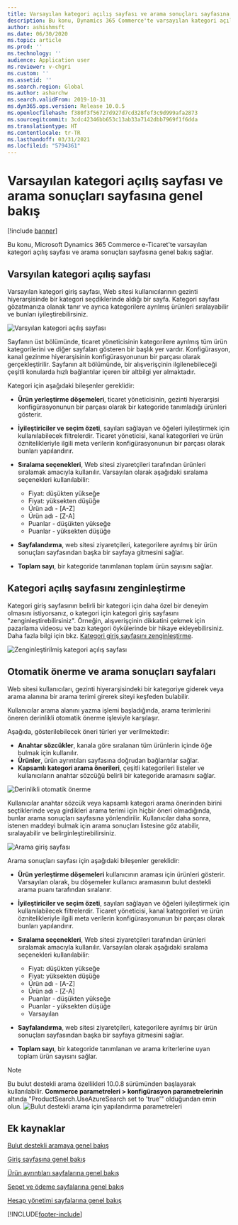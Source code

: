 ```yaml
---
title: Varsayılan kategori açılış sayfası ve arama sonuçları sayfasına genel bakış
description: Bu konu, Dynamics 365 Commerce'te varsayılan kategori açılış sayfası ve arama sonuçları sayfasına genel bakış sağlar.
author: ashishmsft
ms.date: 06/30/2020
ms.topic: article
ms.prod: ''
ms.technology: ''
audience: Application user
ms.reviewer: v-chgri
ms.custom: ''
ms.assetid: ''
ms.search.region: Global
ms.author: asharchw
ms.search.validFrom: 2019-10-31
ms.dyn365.ops.version: Release 10.0.5
ms.openlocfilehash: f380f3f56727d927d7cd328fef3c9d999afa2873
ms.sourcegitcommit: 3cdc42346bb653c13ab33a7142dbb7969f1f6dda
ms.translationtype: HT
ms.contentlocale: tr-TR
ms.lasthandoff: 03/31/2021
ms.locfileid: "5794361"
---
```

# <a name="default-category-landing-page-and-search-results-page-overview"></a>Varsayılan kategori açılış sayfası ve arama sonuçları sayfasına genel bakış

[!include [banner](includes/banner.md)]

Bu konu, Microsoft Dynamics 365 Commerce e-Ticaret'te varsayılan kategori açılış sayfası ve arama sonuçları sayfasına genel bakış sağlar.

## <a name="default-category-landing-page"></a>Varsyılan kategori açılış sayfası

Varsayılan kategori giriş sayfası, Web sitesi kullanıcılarının gezinti hiyerarşisinde bir kategori seçdiklerinde aldığı bir sayfa. Kategori sayfası gözatmanıza olanak tanır ve ayrıca kategorilere ayrılmış ürünleri sıralayabilir ve bunları iyileştirebilirsiniz.

![Varsyılan kategori açılış sayfası](./media/SimpleCategoryLandingDressCategory.png)

Sayfanın üst bölümünde, ticaret yöneticisinin kategorilere ayrılmış tüm ürün kategorilerini ve diğer sayfaları gösteren bir başlık yer vardır. Konfigürasyon, kanal gezinme hiyerarşisinin konfigürasyonunun bir parçası olarak gerçekleştirilir. Sayfanın alt bölümünde, bir alışverişçinin ilgilenebileceği çeşitli konularda hızlı bağlantılar içeren bir altbilgi yer almaktadır.

Kategori için aşağıdaki bileşenler gereklidir:

- **Ürün yerleştirme döşemeleri**, ticaret yöneticisinin, gezinti hiyerarşisi konfigürasyonunun bir parçası olarak bir kategoride tanımladığı ürünleri gösterir.
- **İyileştiriciler ve seçim özeti**, sayıları sağlayan ve öğeleri iyileştirmek için kullanılabilecek filtrelerdir. Ticaret yöneticisi, kanal kategorileri ve ürün öznitelikleriyle ilgili meta verilerin konfigürasyonunun bir parçası olarak bunları yapılandırır.
- **Sıralama seçenekleri**, Web sitesi ziyaretçileri tarafından ürünleri sıralamak amacıyla kullanılır. Varsayılan olarak aşağıdaki sıralama seçenekleri kullanılabilir:

    - Fiyat: düşükten yükseğe
    - Fiyat: yüksekten düşüğe
    - Ürün adı - \[A-Z\]
    - Ürün adı - \[Z-A\]
    - Puanlar - düşükten yükseğe
    - Puanlar - yüksekten düşüğe

- **Sayfalandırma**, web sitesi ziyaretçileri, kategorilere ayrılmış bir ürün sonuçları sayfasından başka bir sayfaya gitmesini sağlar.
- **Toplam sayı**, bir kategoride tanımlanan toplam ürün sayısını sağlar.

## <a name="enrich-a-category-landing-page"></a>Kategori açılış sayfasını zenginleştirme

Kategori giriş sayfasının belirli bir kategori için daha özel bir deneyim olmasını istiyorsanız, o kategori için kategori giriş sayfasını "zenginleştirebilirsiniz". Örneğin, alışverişçinin dikkatini çekmek için pazarlama videosu ve bazı kategori öykülerinde bir hikaye ekleyebilirsiniz. Daha fazla bilgi için bkz. [Kategori giriş sayfasını zenginleştirme](enrich-category-page.md).

![Zenginleştirilmiş kategori açılış sayfası](./media/CategoryLandingPages.png)

## <a name="auto-suggest-and-search-results-pages"></a>Otomatik önerme ve arama sonuçları sayfaları

Web sitesi kullanıcıları, gezinti hiyerarşisindeki bir kategoriye giderek veya arama alanına bir arama terimi girerek siteyi keşfeden bulabilir.

Kullanıcılar arama alanını yazma işlemi başladığında, arama terimlerini öneren derinlikli otomatik önerme işleviyle karşılaşır.

Aşağıda, gösterilebilecek öneri türleri yer verilmektedir:

- **Anahtar sözcükler**, kanala göre sıralanan tüm ürünlerin içinde öğe bulmak için kullanılır.
- **Ürünler**, ürün ayrıntıları sayfasına doğrudan bağlantılar sağlar.
- **Kapsamlı kategori arama önerileri**, çeşitli kategorileri listeler ve kullanıcıların anahtar sözcüğü belirli bir kategoride aramasını sağlar.

![Derinlikli otomatik önerme](./media/ImmersiveAutoSuggestUX.png)

Kullanıcılar anahtar sözcük veya kapsamlı kategori arama önerinden birini seçtiklerinde veya girdikleri arama terimi için hiçbir öneri olmadığında, bunlar arama sonuçları sayfasına yönlendirilir. Kullanıcılar daha sonra, istenen maddeyi bulmak için arama sonuçları listesine göz atabilir, sıralayabilir ve belirginleştirebilirsiniz.

![Arama giriş sayfası](./media/SearchLanding.png)

Arama sonuçları sayfası için aşağıdaki bileşenler gereklidir:

- **Ürün yerleştirme döşemeleri** kullanıcının araması için ürünleri gösterir. Varsayılan olarak, bu döşemeler kullanıcı aramasının bulut destekli arama puanı tarafından sıralanır.
- **İyileştiriciler ve seçim özeti**, sayıları sağlayan ve öğeleri iyileştirmek için kullanılabilecek filtrelerdir. Ticaret yöneticisi, kanal kategorileri ve ürün öznitelikleriyle ilgili meta verilerin konfigürasyonunun bir parçası olarak bunları yapılandırır.
- **Sıralama seçenekleri**, Web sitesi ziyaretçileri tarafından ürünleri sıralamak amacıyla kullanılır. Varsayılan olarak aşağıdaki sıralama seçenekleri kullanılabilir:

    - Fiyat: düşükten yükseğe
    - Fiyat: yüksekten düşüğe
    - Ürün adı - \[A-Z\]
    - Ürün adı - \[Z-A\]
    - Puanlar - düşükten yükseğe
    - Puanlar - yüksekten düşüğe
    - Varsayılan

- **Sayfalandırma**, web sitesi ziyaretçileri, kategorilere ayrılmış bir ürün sonuçları sayfasından başka bir sayfaya gitmesini sağlar.
- **Toplam sayı**, bir kategoride tanımlanan ve arama kriterlerine uyan toplam ürün sayısını sağlar.

>[!NOTE]
>Bu bulut destekli arama özellikleri 10.0.8 sürümünden başlayarak kullanılabilir. **Commerce parametreleri > konfigürasyon parametrelerinin** altında "ProductSearch.UseAzureSearch set to 'true'" olduğundan emin olun. 
![Bulut destekli arama için yapılandırma parametreleri](./media/CloudPoweredSearchConfigurationParameters.png)

## <a name="additional-resources"></a>Ek kaynaklar

[Bulut destekli aramaya genel bakış](cloud-powered-search-overview.md)

[Giriş sayfasına genel bakış](quick-tour-home-page.md)

[Ürün ayrıntıları sayfalarına genel bakış](quick-tour-pdp.md)

[Sepet ve ödeme sayfalarına genel bakış](quick-tour-cart-checkout.md)

[Hesap yönetimi sayfalarına genel bakış](quick-tour-account-management.md)



[!INCLUDE[footer-include](../includes/footer-banner.md)]